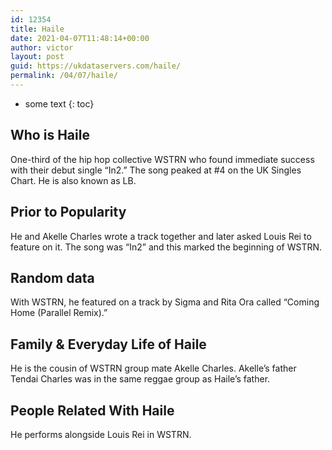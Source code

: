 ```yaml
---
id: 12354
title: Haile
date: 2021-04-07T11:48:14+00:00
author: victor
layout: post
guid: https://ukdataservers.com/haile/
permalink: /04/07/haile/
---
```


* some text
{: toc}


## Who is Haile



One-third of the hip hop collective WSTRN who found immediate success with their debut single &#8220;In2.&#8221; The song peaked at #4 on the UK Singles Chart. He is also known as LB.

                
                
                
## Prior to Popularity



He and Akelle Charles wrote a track together and later asked Louis Rei to feature on it. The song was &#8220;In2&#8221; and this marked the beginning of WSTRN.

                
                
                
## Random data



With WSTRN, he featured on a track by Sigma and Rita Ora called &#8220;Coming Home (Parallel Remix).&#8221;

                
                
                
## Family & Everyday Life of Haile



He is the cousin of WSTRN group mate Akelle Charles. Akelle&#8217;s father Tendai Charles was in the same reggae group as Haile&#8217;s father.

                
                
                
## People Related With Haile



He performs alongside Louis Rei in WSTRN.

                
              
            
          
          
          